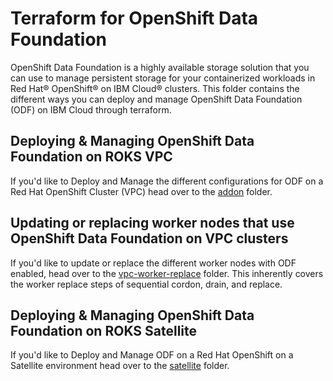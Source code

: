 # Terraform for OpenShift Data Foundation

OpenShift Data Foundation is a highly available storage solution that you can use to manage persistent storage for your containerized workloads in Red Hat® OpenShift® on IBM Cloud® clusters. This folder contains the different ways you can deploy and manage OpenShift Data Foundation (ODF) on IBM Cloud through terraform.

## Deploying & Managing OpenShift Data Foundation on ROKS VPC

If you'd like to Deploy and Manage the different configurations for ODF on a Red Hat OpenShift Cluster (VPC) head over to the [addon](https://github.com/IBM-Cloud/terraform-provider-ibm/tree/master/examples/openshift-data-foundation/addon) folder.

## Updating or replacing worker nodes that use OpenShift Data Foundation on VPC clusters

If you'd like to update or replace the different worker nodes with ODF enabled, head over to the [vpc-worker-replace](https://github.com/IBM-Cloud/terraform-provider-ibm/tree/master/examples/openshift-data-foundation/vpc-worker-replace) folder. This inherently covers the worker replace steps of sequential cordon, drain, and replace.

## Deploying & Managing OpenShift Data Foundation on ROKS Satellite

If you'd like to Deploy and Manage ODF on a Red Hat OpenShift on a Satellite environment head over to the [satellite](https://github.com/IBM-Cloud/terraform-provider-ibm/tree/master/examples/openshift-data-foundation/satellite) folder.